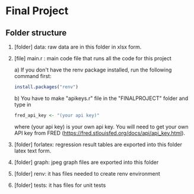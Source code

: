 # Final Project

## Folder structure
1. [folder] data: raw data are in this folder in xlsx form.

2. [file] main.r : main code file that runs all the code for this project

   a) If you don't have the renv package installed, run the following command first:

    ```R
    install.packages("renv")
     ```

   b) You have to make "apikeys.r" file in the "FINALPROJECT" folder and type in

    ```R
    fred_api_key <- "(your api key)"
    ```
    where (your api key) is your own api key. 
    You will need to get your own API key from FRED (https://fred.stlouisfed.org/docs/api/api_key.html).

3. [folder] forlatex: regression result tables are exported into this folder latex text form.

4. [folder] graph: jpeg graph files are exported into this folder

5. [folder] renv: it has files needed to create renv environment

6. [folder] tests: it has files for unit tests
